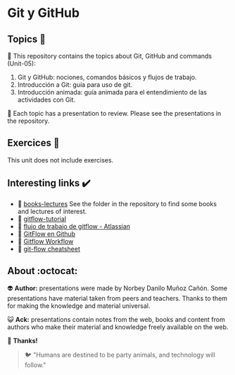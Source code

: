 # Git y GitHub

## Topics :memo:

:open_file_folder: This repository contains the topics about Git, GitHub and commands (Unit-05):

1. Git y GitHub: nociones, comandos básicos y flujos de trabajo.
2. Introducción a Git: guía para uso de git.
3. Introducción animada: guía animada para el entendimiento de las actividades con Git.

:paperclip: Each topic has a presentation to review. Please see the presentations in the repository.

## Exercices :notebook:

This unit does not include exercises.

## Interesting links :heavy_check_mark:

- :link: [books-lectures](https://github.com/norbeydanilo/arquitectura-software-web/tree/main/books-lectures) See the folder in the repository to find some books and lectures of interest.
- :link: [gitflow-tutorial](https://github.com/cjadeveloper/gitflow-tutorial)
- :link: [flujo de trabajo de gitflow - Atlassian](https://www.atlassian.com/es/git/tutorials/comparing-workflows/gitflow-workflow)
- :link: [GitFlow en Github](https://www.youtube.com/watch?v=LkYWop93S70)
- :link: [Gitflow Workflow](https://medium.com/@devmrin/learn-complete-gitflow-workflow-basics-how-to-from-start-to-finish-8756ad5b7394)
- :link: [git-flow cheatsheet](https://danielkummer.github.io/git-flow-cheatsheet/index.es_ES.html)
 
## About :octocat:

:alien: **Author:** presentations were made by Norbey Danilo Muñoz Cañón. Some presentations have material taken from peers and teachers. Thanks to them for making the knowledge and material universal.

:smiley_cat: **Ack:** presentations contain notes from the web, books and content from authors who make their material and knowledge freely available on the web.

:blue_book: **Thanks!**

> :bird: "Humans are destined to be party animals, and technology will follow."